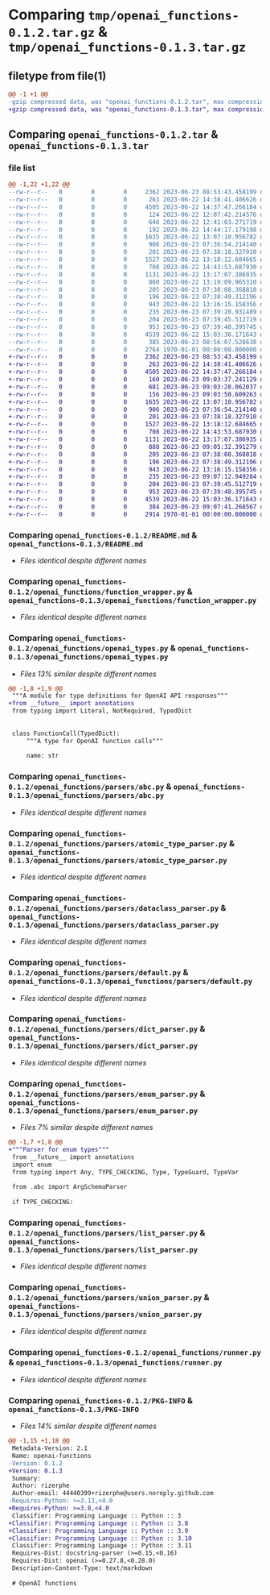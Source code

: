 # Comparing `tmp/openai_functions-0.1.2.tar.gz` & `tmp/openai_functions-0.1.3.tar.gz`

## filetype from file(1)

```diff
@@ -1 +1 @@
-gzip compressed data, was "openai_functions-0.1.2.tar", max compression
+gzip compressed data, was "openai_functions-0.1.3.tar", max compression
```

## Comparing `openai_functions-0.1.2.tar` & `openai_functions-0.1.3.tar`

### file list

```diff
@@ -1,22 +1,22 @@
--rw-r--r--   0        0        0     2362 2023-06-23 08:53:43.458199 openai_functions-0.1.2/README.md
--rw-r--r--   0        0        0      263 2023-06-22 14:38:41.406626 openai_functions-0.1.2/openai_functions/__init__.py
--rw-r--r--   0        0        0     4505 2023-06-22 14:37:47.266184 openai_functions-0.1.2/openai_functions/function_wrapper.py
--rw-r--r--   0        0        0      124 2023-06-22 12:07:42.214576 openai_functions-0.1.2/openai_functions/json_type.py
--rw-r--r--   0        0        0      646 2023-06-22 12:41:03.271719 openai_functions-0.1.2/openai_functions/openai_types.py
--rw-r--r--   0        0        0      192 2023-06-22 14:44:17.179198 openai_functions-0.1.2/openai_functions/parsers/__init__.py
--rw-r--r--   0        0        0     1635 2023-06-22 13:07:10.956782 openai_functions-0.1.2/openai_functions/parsers/abc.py
--rw-r--r--   0        0        0      906 2023-06-23 07:36:54.214140 openai_functions-0.1.2/openai_functions/parsers/atomic_type_parser.py
--rw-r--r--   0        0        0      201 2023-06-23 07:38:18.327910 openai_functions-0.1.2/openai_functions/parsers/bool_parser.py
--rw-r--r--   0        0        0     1527 2023-06-22 13:18:12.684665 openai_functions-0.1.2/openai_functions/parsers/dataclass_parser.py
--rw-r--r--   0        0        0      708 2023-06-22 14:43:53.687930 openai_functions-0.1.2/openai_functions/parsers/default.py
--rw-r--r--   0        0        0     1131 2023-06-22 13:17:07.386935 openai_functions-0.1.2/openai_functions/parsers/dict_parser.py
--rw-r--r--   0        0        0      860 2023-06-22 13:19:09.965310 openai_functions-0.1.2/openai_functions/parsers/enum_parser.py
--rw-r--r--   0        0        0      205 2023-06-23 07:38:08.368818 openai_functions-0.1.2/openai_functions/parsers/float_parser.py
--rw-r--r--   0        0        0      196 2023-06-23 07:38:49.312196 openai_functions-0.1.2/openai_functions/parsers/int_parser.py
--rw-r--r--   0        0        0      943 2023-06-22 13:16:15.158356 openai_functions-0.1.2/openai_functions/parsers/list_parser.py
--rw-r--r--   0        0        0      235 2023-06-23 07:39:20.931489 openai_functions-0.1.2/openai_functions/parsers/none_parser.py
--rw-r--r--   0        0        0      204 2023-06-23 07:39:45.512719 openai_functions-0.1.2/openai_functions/parsers/str_parser.py
--rw-r--r--   0        0        0      953 2023-06-23 07:39:48.395745 openai_functions-0.1.2/openai_functions/parsers/union_parser.py
--rw-r--r--   0        0        0     4539 2023-06-22 15:03:36.171643 openai_functions-0.1.2/openai_functions/runner.py
--rw-r--r--   0        0        0      385 2023-06-23 08:56:07.528638 openai_functions-0.1.2/pyproject.toml
--rw-r--r--   0        0        0     2764 1970-01-01 00:00:00.000000 openai_functions-0.1.2/PKG-INFO
+-rw-r--r--   0        0        0     2362 2023-06-23 08:53:43.458199 openai_functions-0.1.3/README.md
+-rw-r--r--   0        0        0      263 2023-06-22 14:38:41.406626 openai_functions-0.1.3/openai_functions/__init__.py
+-rw-r--r--   0        0        0     4505 2023-06-22 14:37:47.266184 openai_functions-0.1.3/openai_functions/function_wrapper.py
+-rw-r--r--   0        0        0      160 2023-06-23 09:03:37.241129 openai_functions-0.1.3/openai_functions/json_type.py
+-rw-r--r--   0        0        0      681 2023-06-23 09:03:28.062037 openai_functions-0.1.3/openai_functions/openai_types.py
+-rw-r--r--   0        0        0      156 2023-06-23 09:03:50.609263 openai_functions-0.1.3/openai_functions/parsers/__init__.py
+-rw-r--r--   0        0        0     1635 2023-06-22 13:07:10.956782 openai_functions-0.1.3/openai_functions/parsers/abc.py
+-rw-r--r--   0        0        0      906 2023-06-23 07:36:54.214140 openai_functions-0.1.3/openai_functions/parsers/atomic_type_parser.py
+-rw-r--r--   0        0        0      201 2023-06-23 07:38:18.327910 openai_functions-0.1.3/openai_functions/parsers/bool_parser.py
+-rw-r--r--   0        0        0     1527 2023-06-22 13:18:12.684665 openai_functions-0.1.3/openai_functions/parsers/dataclass_parser.py
+-rw-r--r--   0        0        0      708 2023-06-22 14:43:53.687930 openai_functions-0.1.3/openai_functions/parsers/default.py
+-rw-r--r--   0        0        0     1131 2023-06-22 13:17:07.386935 openai_functions-0.1.3/openai_functions/parsers/dict_parser.py
+-rw-r--r--   0        0        0      888 2023-06-23 09:05:32.391279 openai_functions-0.1.3/openai_functions/parsers/enum_parser.py
+-rw-r--r--   0        0        0      205 2023-06-23 07:38:08.368818 openai_functions-0.1.3/openai_functions/parsers/float_parser.py
+-rw-r--r--   0        0        0      196 2023-06-23 07:38:49.312196 openai_functions-0.1.3/openai_functions/parsers/int_parser.py
+-rw-r--r--   0        0        0      943 2023-06-22 13:16:15.158356 openai_functions-0.1.3/openai_functions/parsers/list_parser.py
+-rw-r--r--   0        0        0      235 2023-06-23 09:07:12.949284 openai_functions-0.1.3/openai_functions/parsers/none_parser.py
+-rw-r--r--   0        0        0      204 2023-06-23 07:39:45.512719 openai_functions-0.1.3/openai_functions/parsers/str_parser.py
+-rw-r--r--   0        0        0      953 2023-06-23 07:39:48.395745 openai_functions-0.1.3/openai_functions/parsers/union_parser.py
+-rw-r--r--   0        0        0     4539 2023-06-22 15:03:36.171643 openai_functions-0.1.3/openai_functions/runner.py
+-rw-r--r--   0        0        0      384 2023-06-23 09:07:41.268567 openai_functions-0.1.3/pyproject.toml
+-rw-r--r--   0        0        0     2914 1970-01-01 00:00:00.000000 openai_functions-0.1.3/PKG-INFO
```

### Comparing `openai_functions-0.1.2/README.md` & `openai_functions-0.1.3/README.md`

 * *Files identical despite different names*

### Comparing `openai_functions-0.1.2/openai_functions/function_wrapper.py` & `openai_functions-0.1.3/openai_functions/function_wrapper.py`

 * *Files identical despite different names*

### Comparing `openai_functions-0.1.2/openai_functions/openai_types.py` & `openai_functions-0.1.3/openai_functions/openai_types.py`

 * *Files 13% similar despite different names*

```diff
@@ -1,8 +1,9 @@
 """A module for type definitions for OpenAI API responses"""
+from __future__ import annotations
 from typing import Literal, NotRequired, TypedDict
 
 
 class FunctionCall(TypedDict):
     """A type for OpenAI function calls"""
 
     name: str
```

### Comparing `openai_functions-0.1.2/openai_functions/parsers/abc.py` & `openai_functions-0.1.3/openai_functions/parsers/abc.py`

 * *Files identical despite different names*

### Comparing `openai_functions-0.1.2/openai_functions/parsers/atomic_type_parser.py` & `openai_functions-0.1.3/openai_functions/parsers/atomic_type_parser.py`

 * *Files identical despite different names*

### Comparing `openai_functions-0.1.2/openai_functions/parsers/dataclass_parser.py` & `openai_functions-0.1.3/openai_functions/parsers/dataclass_parser.py`

 * *Files identical despite different names*

### Comparing `openai_functions-0.1.2/openai_functions/parsers/default.py` & `openai_functions-0.1.3/openai_functions/parsers/default.py`

 * *Files identical despite different names*

### Comparing `openai_functions-0.1.2/openai_functions/parsers/dict_parser.py` & `openai_functions-0.1.3/openai_functions/parsers/dict_parser.py`

 * *Files identical despite different names*

### Comparing `openai_functions-0.1.2/openai_functions/parsers/enum_parser.py` & `openai_functions-0.1.3/openai_functions/parsers/enum_parser.py`

 * *Files 7% similar despite different names*

```diff
@@ -1,7 +1,8 @@
+"""Parser for enum types"""
 from __future__ import annotations
 import enum
 from typing import Any, TYPE_CHECKING, Type, TypeGuard, TypeVar
 
 from .abc import ArgSchemaParser
 
 if TYPE_CHECKING:
```

### Comparing `openai_functions-0.1.2/openai_functions/parsers/list_parser.py` & `openai_functions-0.1.3/openai_functions/parsers/list_parser.py`

 * *Files identical despite different names*

### Comparing `openai_functions-0.1.2/openai_functions/parsers/union_parser.py` & `openai_functions-0.1.3/openai_functions/parsers/union_parser.py`

 * *Files identical despite different names*

### Comparing `openai_functions-0.1.2/openai_functions/runner.py` & `openai_functions-0.1.3/openai_functions/runner.py`

 * *Files identical despite different names*

### Comparing `openai_functions-0.1.2/PKG-INFO` & `openai_functions-0.1.3/PKG-INFO`

 * *Files 14% similar despite different names*

```diff
@@ -1,15 +1,18 @@
 Metadata-Version: 2.1
 Name: openai-functions
-Version: 0.1.2
+Version: 0.1.3
 Summary: 
 Author: rizerphe
 Author-email: 44440399+rizerphe@users.noreply.github.com
-Requires-Python: >=3.11,<4.0
+Requires-Python: >=3.8,<4.0
 Classifier: Programming Language :: Python :: 3
+Classifier: Programming Language :: Python :: 3.8
+Classifier: Programming Language :: Python :: 3.9
+Classifier: Programming Language :: Python :: 3.10
 Classifier: Programming Language :: Python :: 3.11
 Requires-Dist: docstring-parser (>=0.15,<0.16)
 Requires-Dist: openai (>=0.27.8,<0.28.0)
 Description-Content-Type: text/markdown
 
 # OpenAI functions
```

